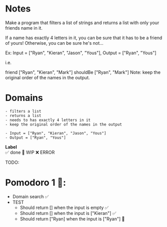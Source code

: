 # Notes

Make a program that filters a list of strings and returns a list with only your friends name in it.

If a name has exactly 4 letters in it, you can be sure that it has to be a friend of yours! Otherwise, you can be sure he's not...

Ex: Input = ["Ryan", "Kieran", "Jason", "Yous"], Output = ["Ryan", "Yous"]

i.e.

friend ["Ryan", "Kieran", "Mark"] shouldBe ["Ryan", "Mark"]
Note: keep the original order of the names in the output.

# Domains
    
    - filters a list
    - returns a list
    - needs to has exactly 4 letters in it
    - keep the original order of the names in the output

    - Input = ["Ryan", "Kieran", "Jason", "Yous"]
    - Output = ["Ryan", "Yous"]


**Label**  
✅ done 🚧 WIP ❌ ERROR

TODO:

# Pomodoro 1 🍅:

- Domain search ✅
- TEST
    - Should return [] when the input is empty ✅
    - Should return [] when the input is ["Kieran"] ✅
    - Should return ["Ryan] when the input is ["Ryan"] 🚧
